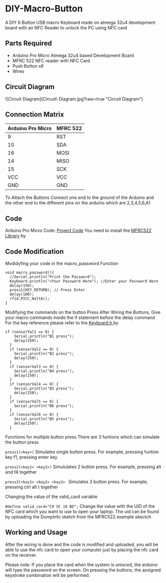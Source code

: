 # DIY-Macro-Button
A DIY 6 Button USB macro Keyboard made on atmega 32u4 development board with an NFC Reader to unlock the PC using NFC card
## Parts Required
- Arduino Pro Micro Atmega 32u4 based Development Board
- MFRC 522 NFC reader with NFC Card
- Push Button x6
- Wires 
## Circuit Diagram
![Circuit Diagram](Circuit\ Diagram.jpg?raw=true "Circuit Diagram")

## Connection Matrix
|Arduino Pro Micro | MFRC 522 |
|---|---|
|9|RST|
|10|SDA|
|16|MOSI|
|14|MISO|
|15|SCK|
|VCC|VCC|
|GND|GND|

To Attach the Buttons Connect one end to the ground of the Arduino and the other end to the different pins on the arduino which are 2,3,4,5,6,A1

## Code 
Arduino Pro Micro Code: [Project Code](code.ino)
You need to install the [MFRC522 Library]() by 
## Code Modification
Modidyfing your code in the macro_password Function
```
void macro_password(){
  //Serial.println("Print the Password");
  Keyboard.println("<Your Password Here"); //Enter your Password Here
  delay(150);
  press1(KEY_RETURN); // Press Enter
  delay(100);
  rfid.PICC_HaltA();
}
```
Modifying the commands on the button Press
After Wiring the Buttons, Give your macro commands inside the if statement before the delay command
For the key reference please refer to the [Keyboard.h ]() by 
```
if (sensorVal1 == 0) {
    Serial.println("B1 press");
    delay(250);
  }
  if (sensorVal2 == 0) {
    Serial.println("B2 press");
    delay(250);
  }
  if (sensorVal3 == 0) {
    Serial.println("B4 press");
    delay(250);
  }
  if (sensorVal4 == 0) {
    Serial.println("B3 press");
    delay(250);
  }
  if (sensorVal5 == 0) {
    Serial.println("B6 press");
  }
  if (sensorVal6 == 0) {
    Serial.println("B5 press");
    delay(250);
  } 
```

Functions for multiple button press
There are 3 funtions which can simulate the button press

`press1(<key>)` Simulates single button press. For example, pressing funtion key f1, pressing enter key

`press2(<key1> <key2>)` Simululates 2 button press. For example, pressing alt and f4 together

`press3(<key1> <key2> <key3> ` Simulates 3 button press. For example, pressing ctrl alt t together


Changing the value of the valid_card variable

`#define valid_card="C9 5C 19 BD";` Change the value with the UID of the NFC card which you want to use to open your laptop. The uid can be found by uploading the DumpInfo sketch from the MFRC522 example skectch

## Working and Usage
After the wiring is done and the code is modified and uploaded, you will be able to use the nfc card to open your computer just by placing the nfc card on the receiver. 

Please note: If you place the card when the system is unloced, the arduino will type the password on the screen. On pressing the buttons, the assigned keystroke combination will be performed.
